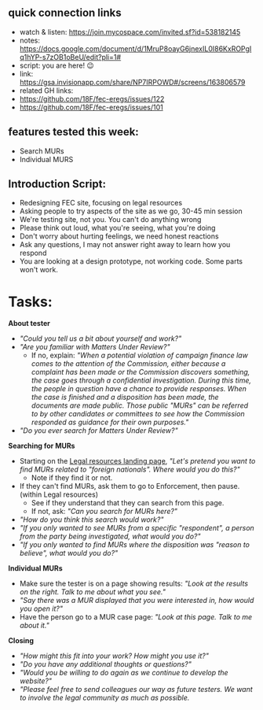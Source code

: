 ## quick connection links

- watch & listen: https://join.mycospace.com/invited.sf?id=538182145
- notes: https://docs.google.com/document/d/1MruP8oayG6jnexIL0I86KxROPgIq1hYP-s7zOB1oBeU/edit?pli=1#
- script: you are here! :wink: 
- link: https://gsa.invisionapp.com/share/NP7IRPOWD#/screens/163806579
- related GH links:
 - https://github.com/18F/fec-eregs/issues/122
 - https://github.com/18F/fec-eregs/issues/101

## features tested this week:

- Search MURs
- Individual MURS

## Introduction Script:

- Redesigning FEC site, focusing on legal resources
- Asking people to try aspects of the site as we go, 30-45 min session
- We're testing site, not you. You can't do anything wrong
- Please think out loud, what you're seeing, what you're doing
- Don't worry about hurting feelings, we need honest reactions
- Ask any questions, I may not answer right away to learn how you respond
- You are looking at a design prototype, not working code. Some parts won't work. 

# Tasks:

**About tester**

- _"Could you tell us a bit about yourself and work?"_
- _"Are you familiar with Matters Under Review?"_
   - If no, explain: _"When a potential violation of campaign finance law comes to the attention of the Commission, either because a complaint has been made or the Commission discovers something, the case goes through a confidential investigation. During this time, the people in question have a chance to provide responses. When the case is finished and a disposition has been made, the documents are made public. Those public "MURs" can be referred to by other candidates or committees to see how the Commission responded as guidance for their own purposes."_
- _"Do you ever search for Matters Under Review?"_

**Searching for MURs**

- Starting on the [Legal resources landing page](https://gsa.invisionapp.com/share/NP7IRPOWD#/screens/163806579), _"Let's pretend you want to find MURs related to "foreign nationals". Where would you do this?"_
   - Note if they find it or not.
- If they can't find MURs, ask them to go to Enforcement, then pause. (within Legal resources)
   - See if they understand that they can search from this page.
   - If not, ask: _"Can you search for MURs here?"_
- _"How do you think this search would work?"_
- _"If you only wanted to see MURs from a specific "respondent", a person from the party being investigated, what would you do?"_
- _"If you only wanted to find MURs where the disposition was "reason to believe", what would you do?"_

**Individual MURs**

- Make sure the tester is on a page showing results: _"Look at the results on the right. Talk to me about what you see."_
- _"Say there was a MUR displayed that you were interested in, how would you open it?"_
- Have the person go to a MUR case page: _"Look at this page. Talk to me about it."_

**Closing**

- _"How might this fit into your work? How might you use it?"_
- _"Do you have any additional thoughts or questions?"_
- _"Would you be willing to do again as we continue to develop the website?"_
- _"Please feel free to send colleagues our way as future testers. We want to involve the legal community as much as possible._

